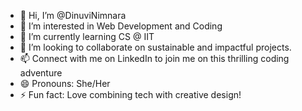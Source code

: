 - 👋 Hi, I’m @DinuviNimnara
- 👀 I’m interested in Web Development and Coding
- 🌱 I’m currently learning CS @ IIT
- 💞️ I’m looking to collaborate on sustainable and impactful projects.
- 📫 Connect with me on LinkedIn to join me on this thrilling coding adventure
- 😄 Pronouns: She/Her
- ⚡ Fun fact: Love combining tech with creative design!

<!---
DinuviNimnara/DinuviNimnara is a ✨ special ✨ repository because its `README.md` (this file) appears on your GitHub profile.
You can click the Preview link to take a look at your changes.
--->
